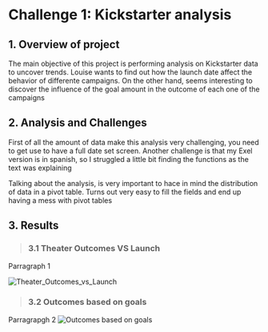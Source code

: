 # Challenge 1: Kickstarter analysis

## 1. Overview of project 
The main objective of this project is performing analysis on Kickstarter data to uncover trends.
Louise wants to find out how the launch date affect the behavior of differente campaigns. On the other hand, seems interesting to discover the influence of the goal amount in the outcome of each one of the campaigns

## 2. Analysis and Challenges
First of all the amount of data make this analysis very challenging, you need to get use to have a full date set screen.
Another challenge is that my Exel version is in spanish, so I struggled a little bit finding the functions as the text was explaining

Talking about the analysis, is very important to hace in mind the distribution of data in a pivot table. Turns out very easy to fill the fields and end up having a mess with pivot tables

## 3. Results
> ### 3.1 Theater Outcomes VS Launch
Parragraph 1

![Theater_Outcomes_vs_Launch](https://user-images.githubusercontent.com/102047412/160961238-30c598d8-0f07-43b7-accf-b72f0e8ed8ab.png)


> ### 3.2 Outcomes based on goals

Parragrapgh 2
![Outcomes based on goals](https://user-images.githubusercontent.com/102047412/160961280-c12f28ff-bc05-47c6-8be3-876e970602a3.png)
